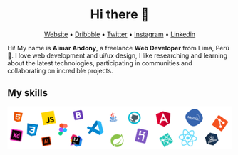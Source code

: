 <h1 align="center">Hi there 👋</h1>

<p align="center">
  <a href="https://andony.netlify.app" target="_blank">Website</a> •
  <a href="https://dribbble.com/aimarandony" target="_blank">Dribbble</a> •
  <a href="https://twitter.com/aimarandony" target="_blank">Twitter</a> •
  <a href="https://www.instagram.com/aimarandony" target="_blank">Instagram</a> •
  <a href="https://www.linkedin.com/in/aimar-andony" target="_blank">Linkedin</a>
</p>

Hi! My name is __Aimar Andony__, a freelance __Web Developer__ from Lima, Perú 🚩. I love web development and ui/ux design, I like researching and learning about the latest technologies, participating in communities and collaborating on incredible projects.

## My skills

<p align="center">
  <img align="center" alt="languages & tools" src="https://github.com/aimarandony/aimarandony/blob/main/technologies.png" />
</p>
